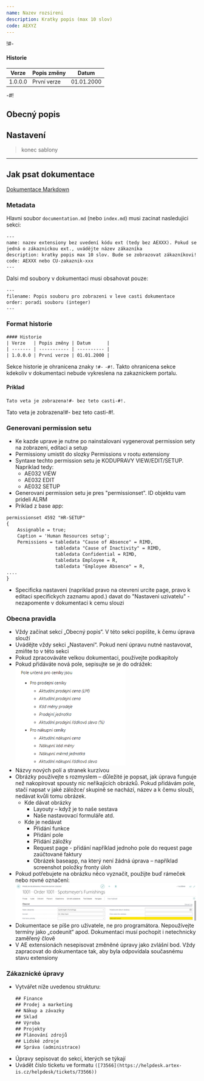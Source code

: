 ```yaml
---
name: Nazev rozsireni
description: Kratky popis (max 10 slov)
code: AEXYZ
---
```


!#-

#### Historie 
| Verze   | Popis změny | Datum      |
| ------- | ----------- | ---------- |
| 1.0.0.0 | První verze | 01.01.2000 |

-#!

## Obecný popis

## Nastavení

> konec sablony
---

## Jak psat dokumentace

[Dokumentace Markdown](https://docs.microsoft.com/en-us/azure/devops/project/wiki/markdown-guidance?view=azure-devops)

### Metadata

Hlavni soubor `documentation.md` (nebo `index.md`) musi zacinat nasledujici sekci:
```
---
name: nazev extensiony bez uvedení kódu ext (tedy bez AEXXX). Pokud se jedná o zákaznickou ext., uvádějte název zákazníka 
description: kratky popis max 10 slov. Bude se zobrazovat zákazníkovi! 
code: AEXXX nebo CU-zakaznik-xxx 
---
```

Dalsi md soubory v dokumentaci musi obsahovat pouze:
```
---
filename: Popis souboru pro zobrazeni v leve casti dokumentace
order: poradi souboru (integer)
---
```

### Format historie

```
#### Historie 
| Verze   | Popis změny | Datum      |
| ------- | ----------- | ---------- |
| 1.0.0.0 | První verze | 01.01.2000 |
```

Sekce historie je ohranicena znaky `!#-` `-#!`. Takto ohranicena sekce kdekoliv v dokumentaci nebude vykreslena na zakaznickem portalu.

#### Priklad

```
Tato veta je zobrazena!#- bez teto casti-#!.
```

Tato veta je zobrazena!#- bez teto casti-#!.

### Generovani permission setu
- Ke kazde uprave je nutne po nainstalovani vygenerovat permission sety na zobrazeni, editaci a setup
- Permissiony umistit do slozky Permissions v rootu extensiony
- Syntaxe techto permission setu je KODUPRAVY VIEW/EDIT/SETUP. Napriklad tedy:
    - AE032 VIEW
    - AE032 EDIT
    - AE032 SETUP
- Generovani permission setu je pres "permissionset". ID objektu vam prideli ALRM
- Priklad z base app:
```
permissionset 4592 "HR-SETUP"
{
    Assignable = true;
    Caption = 'Human Resources setup';
    Permissions = tabledata "Cause of Absence" = RIMD,
                  tabledata "Cause of Inactivity" = RIMD,
                  tabledata Confidential = RIMD,
                  tabledata Employee = R,
                  tabledata "Employee Absence" = R,
....
}
```
- Specificka nastaveni (napriklad pravo na otevreni urcite page, pravo k editaci specifickych zaznamu apod.) davat do "Nastaveni uzivatelu" - nezapomente v dokumentaci k cemu slouzi
### Obecna pravidla

- Vždy začínat sekcí „Obecný popis“. V této sekci popište, k čemu úprava slouží
- Uvádějte vždy sekci „Nastavení“. Pokud není úpravu nutné nastavovat, zmiňte to v této sekci
- Pokud zpracováváte velkou dokumentaci, používejte podkapitoly
- Pokud přidáváte nová pole, sepisujte se je do odrážek:
    ![Seznam poli](./img/seznam-poli.png)
- Názvy nových polí a stranek kurzívou
- Obrázky používejte s rozmyslem – důležité je popsat, jak úprava funguje než nakopírovat spousty nic neříkajících obrázků. Pokud přidávám pole, stačí napsat v jaké záložce/ skupině se nachází, název a k čemu slouží, nedávat kvůli tomu obrázek.
    - Kde dávat obrázky
        - Layouty – když je to naše sestava
        - Naše nastavovací formuláře atd.
    - Kde je nedávat
        - Přidání funkce
        - Přidání pole
        - Přidání záložky
        - Request page - přidání například jednoho pole do request page zaúčtované faktury
        - Obrázek baseapp, na který není žádná úprava – například screenshot položky fronty úloh
- Pokud potřebujete na obrázku něco vyznačit, použijte buď rámeček nebo rovné označení:
    ![Zvyrazneni](./img/zvyrazneni.png)
- Dokumentace se píše pro uživatele, ne pro programátora. Nepoužívejte termíny jako „codeunit“ apod. Dokumentaci musí pochopit i netechnicky zaměřený člově
- V AE extensionách nesepisovat změněné úpravy jako zvlášní bod. Vždy zapracovat do dokumentace tak, aby byla odpovídala současnému stavu extensiony


### Zákaznické úpravy
- Vytvářet níže uvedenou strukturu:
    ```
    ## Finance
    ## Prodej a marketing
    ## Nákup a závazky
    ## Sklad
    ## Výroba
    ## Projekty
    ## Plánování zdrojů
    ## Lidské zdroje
    ## Správa (administrace)
    ```
- Úpravy sepisovat do sekcí, kterých se týkají
- Uvádět číslo ticketu ve formatu `([73566](https://helpdesk.artex-is.cz/helpdesk/tickets/73566))`
